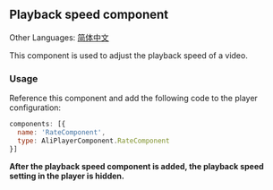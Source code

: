 ## Playback speed component

Other Languages: [简体中文](https://github.com/aliyunvideo/AliyunPlayer_Web/blob/master/customComponents/src/components/RateComponent/README.zh_CN.md)

This component is used to adjust the playback speed of a video.

### Usage

Reference this component and add the following code to the player configuration:

```js
components: [{
  name: 'RateComponent',
  type: AliPlayerComponent.RateComponent
}]
```

**After the playback speed component is added, the playback speed setting in the player is hidden.**

